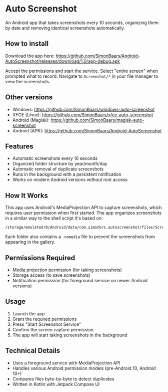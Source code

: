 # Auto Screenshot

An Android app that takes screenshots every 10 seconds, organizing them by date and removing identical screenshots automatically.

## How to install

Download the app here: https://github.com/SimonBaars/Android-AutoScreenshot/releases/download/1.0/app-debug.apk

Accept the permissions and start the service. Select "entire screen" when prompted what to record. Navigate to `Screenshot/*` in your file manager to view the screenshots.

## Other versions
- Windows: https://github.com/SimonBaars/windows-auto-screenshot
- XFCE (Linux): https://github.com/SimonBaars/xfce-auto-screenshot
- Android (Magisk): https://github.com/SimonBaars/magisk-auto-screenshot
- Android (APK): https://github.com/SimonBaars/Android-AutoScreenshot

## Features

- Automatic screenshots every 10 seconds
- Organized folder structure by year/month/day
- Automatic removal of duplicate screenshots
- Runs in the background with a persistent notification
- Works on modern Android versions without root access

## How It Works

This app uses Android's MediaProjection API to capture screenshots, which requires user permission when first started. The app organizes screenshots in a similar way to the shell script it's based on:

```
/storage/emulated/0/Android/data/com.simonbrs.autoscreenshot/files/Screenshot/YYYY/MM/DD/HH_MM_SS.png
```

Each folder also contains a `.nomedia` file to prevent the screenshots from appearing in the gallery.

## Permissions Required

- Media projection permission (for taking screenshots)
- Storage access (to save screenshots)
- Notification permission (for foreground service on newer Android versions)

## Usage

1. Launch the app
2. Grant the required permissions
3. Press "Start Screenshot Service"
4. Confirm the screen capture permission
5. The app will start taking screenshots in the background

## Technical Details

- Uses a foreground service with MediaProjection API
- Handles various Android permission models (pre-Android 10, Android 10+)
- Compares files byte-by-byte to detect duplicates
- Written in Kotlin with Jetpack Compose UI 
